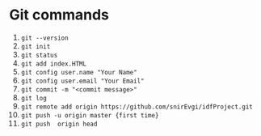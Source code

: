 # Git commands

1. `git --version`
2. `git init`
3. `git status`
4. `git add index.HTML`
5. `git config user.name "Your Name"`
6. `git config user.email "Your Email"`
7. `git commit -m "<commit message>"`
8. `git log `
9. `git remote add origin https://github.com/snirEvgi/idfProject.git `
10. `git push -u origin master {first time} `
11. `git push  origin head `
